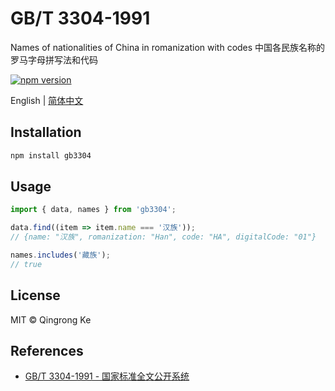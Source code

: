 # GB/T 3304-1991

Names of nationalities of China in romanization with codes 中国各民族名称的罗马字母拼写法和代码

[![npm version](https://img.shields.io/npm/v/gb3304.svg)](https://www.npmjs.com/package/gb3304)

English | [简体中文](./README-zh-hans.md)

## Installation

```sh
npm install gb3304
```

## Usage

```js
import { data, names } from 'gb3304';

data.find((item => item.name === '汉族'));
// {name: "汉族", romanization: "Han", code: "HA", digitalCode: "01"}

names.includes('藏族');
// true
```

## License

MIT © Qingrong Ke

## References

- [GB/T 3304-1991 - 国家标准全文公开系统](http://openstd.samr.gov.cn/bzgk/gb/newGbInfo?hcno=E5C3271B62636C5DA6853A0DA23EBBA9)
